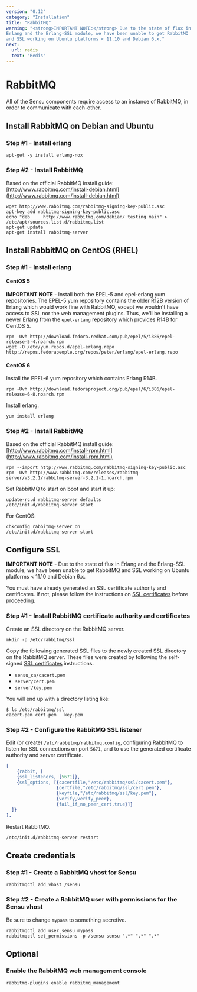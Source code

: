 ```yaml
---
version: "0.12"
category: "Installation"
title: "RabbitMQ"
warning: "<strong>IMPORTANT NOTE:</strong> Due to the state of flux in
Erlang and the Erlang-SSL module, we have been unable to get RabbitMQ
and SSL working on Ubuntu platforms < 11.10 and Debian 6.x."
next:
  url: redis
  text: "Redis"
---
```


# RabbitMQ

All of the Sensu components require access to an instance of RabbitMQ,
in order to communicate with each-other.

## Install RabbitMQ on Debian and Ubuntu

### Step #1 - Install erlang

``` shell
apt-get -y install erlang-nox
```

### Step #2 - Install RabbitMQ

Based on the official RabbitMQ install guide:
[http://www.rabbitmq.com/install-debian.html](http://www.rabbitmq.com/install-debian.html)

``` shell
wget http://www.rabbitmq.com/rabbitmq-signing-key-public.asc
apt-key add rabbitmq-signing-key-public.asc
echo "deb     http://www.rabbitmq.com/debian/ testing main" > /etc/apt/sources.list.d/rabbitmq.list
apt-get update
apt-get install rabbitmq-server
```

## Install RabbitMQ on CentOS (RHEL)

### Step #1 - Install erlang

#### CentOS 5

**IMPORTANT NOTE** - Install both the EPEL-5 and epel-erlang yum
  repositories. The EPEL-5 yum repository contains the older R12B
  version of Erlang which would work fine with RabbitMQ, except we
  wouldn't have access to SSL nor the web management plugins. Thus,
  we'll be installing a newer Erlang from the `epel-erlang` repository
  which provides R14B for CentOS 5.

``` shell
rpm -Uvh http://download.fedora.redhat.com/pub/epel/5/i386/epel-release-5-4.noarch.rpm
wget -O /etc/yum.repos.d/epel-erlang.repo http://repos.fedorapeople.org/repos/peter/erlang/epel-erlang.repo
```

#### CentOS 6

Install the EPEL-6 yum repository which contains Erlang R14B.

``` shell
rpm -Uvh http://download.fedoraproject.org/pub/epel/6/i386/epel-release-6-8.noarch.rpm
```

Install erlang.

``` shell
yum install erlang
```

### Step #2 - Install RabbitMQ

Based on the official RabbitMQ install guide:
[http://www.rabbitmq.com/install-rpm.html](http://www.rabbitmq.com/install-rpm.html)

``` shell
rpm --import http://www.rabbitmq.com/rabbitmq-signing-key-public.asc
rpm -Uvh http://www.rabbitmq.com/releases/rabbitmq-server/v3.2.1/rabbitmq-server-3.2.1-1.noarch.rpm
```

Set RabbitMQ to start on boot and start it up:

``` shell
update-rc.d rabbitmq-server defaults
/etc/init.d/rabbitmq-server start
```

For CentOS:

``` shell
chkconfig rabbitmq-server on
/etc/init.d/rabbitmq-server start
```

## Configure SSL

**IMPORTANT NOTE** - Due to the state of flux in Erlang and the
  Erlang-SSL module, we have been unable to get RabbitMQ and SSL
  working on Ubuntu platforms < 11.10 and Debian 6.x.

You must have already generated an SSL certificate authority and
certificates. If not, please follow the instructions on [SSL
certificates](certificates) before proceeding.

### Step #1 - Install RabbitMQ certificate authority and certificates

Create an SSL directory on the RabbitMQ server.

``` shell
mkdir -p /etc/rabbitmq/ssl
```

Copy the following generated SSL files to the newly created SSL
directory on the RabbitMQ server. These files were created by
following the self-signed [SSL certificates](certificates)
instructions.

* `sensu_ca/cacert.pem`
* `server/cert.pem`
* `server/key.pem`

You will end up with a directory listing like:

```
$ ls /etc/rabbitmq/ssl
cacert.pem cert.pem   key.pem
```

### Step #2 - Configure the RabbitMQ SSL listener

Edit (or create) `/etc/rabbitmq/rabbitmq.config`, configuring RabbitMQ
to listen for SSL connections on port `5671`, and to use the generated
certificate authority and server certificate.

``` erlang
[
    {rabbit, [
    {ssl_listeners, [5671]},
    {ssl_options, [{cacertfile,"/etc/rabbitmq/ssl/cacert.pem"},
                   {certfile,"/etc/rabbitmq/ssl/cert.pem"},
                   {keyfile,"/etc/rabbitmq/ssl/key.pem"},
                   {verify,verify_peer},
                   {fail_if_no_peer_cert,true}]}
  ]}
].
```

Restart RabbitMQ.

``` shell
/etc/init.d/rabbitmq-server restart
```

## Create credentials

### Step #1 - Create a RabbitMQ vhost for Sensu

``` shell
rabbitmqctl add_vhost /sensu
```

### Step #2 - Create a RabbitMQ user with permissions for the Sensu vhost

Be sure to change `mypass` to something secretive.

``` shell
rabbitmqctl add_user sensu mypass
rabbitmqctl set_permissions -p /sensu sensu ".*" ".*" ".*"
```

## Optional

### Enable the RabbitMQ web management console

``` shell
rabbitmq-plugins enable rabbitmq_management
```
